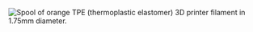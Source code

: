 ﻿![Spool of orange TPE (thermoplastic elastomer) 3D printer filament in 1.75mm diameter.](https://m.media-amazon.com/images/I/71tsGpC3AkS._AC_SL1466_.jpg)
